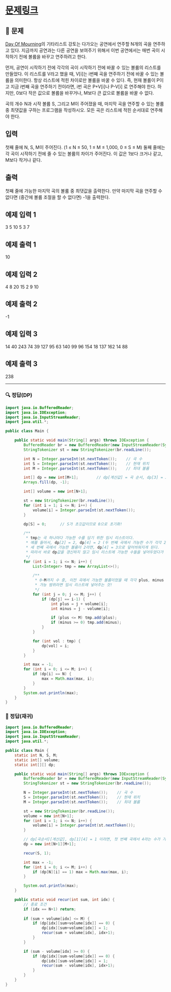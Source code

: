 # [문제링크](https://www.acmicpc.net/problem/1495)

## 📝 문제

[Day Of Mourning](https://www.facebook.com/dayofmourningmetal)의 기타리스트 강토는 다가오는 공연에서 연주할 N개의 곡을 연주하고 있다. 지금까지 공연과는 다른 공연을 보여주기 위해서 이번 공연에서는 매번 곡이 시작하기 전에 볼륨을 바꾸고 연주하려고 한다.

먼저, 공연이 시작하기 전에 각각의 곡이 시작하기 전에 바꿀 수 있는 볼륨의 리스트를 만들었다. 이 리스트를 V라고 했을 때, V[i]는 i번째 곡을 연주하기 전에 바꿀 수 있는 볼륨을 의미한다. 항상 리스트에 적힌 차이로만 볼륨을 바꿀 수 있다. 즉, 현재 볼륨이 P이고 지금 i번째 곡을 연주하기 전이라면, i번 곡은 P+V[i]나 P-V[i] 로 연주해야 한다. 하지만, 0보다 작은 값으로 볼륨을 바꾸거나, M보다 큰 값으로 볼륨을 바꿀 수 없다.

곡의 개수 N과 시작 볼륨 S, 그리고 M이 주어졌을 때, 마지막 곡을 연주할 수 있는 볼륨 중 최댓값을 구하는 프로그램을 작성하시오. 모든 곡은 리스트에 적힌 순서대로 연주해야 한다.

## 입력

첫째 줄에 N, S, M이 주어진다. (1 ≤ N ≤ 50, 1 ≤ M ≤ 1,000, 0 ≤ S ≤ M) 둘째 줄에는 각 곡이 시작하기 전에 줄 수 있는 볼륨의 차이가 주어진다. 이 값은 1보다 크거나 같고, M보다 작거나 같다.

## 출력

첫째 줄에 가능한 마지막 곡의 볼륨 중 최댓값을 출력한다. 만약 마지막 곡을 연주할 수 없다면 (중간에 볼륨 조절을 할 수 없다면) -1을 출력한다.

## 예제 입력 1 

3 5 10
5 3 7

## 예제 출력 1 

10

## 예제 입력 2 

4 8 20
15 2 9 10

## 예제 출력 2 

-1

## 예제 입력 3 

14 40 243
74 39 127 95 63 140 99 96 154 18 137 162 14 88

## 예제 출력 3 

238

---

### 🔍 정답(DP)

```java
import java.io.BufferedReader;
import java.io.IOException;
import java.io.InputStreamReader;
import java.util.*;

public class Main {

    public static void main(String[] args) throws IOException {
        BufferedReader br = new BufferedReader(new InputStreamReader(System.in));
        StringTokenizer st = new StringTokenizer(br.readLine());

        int N = Integer.parseInt(st.nextToken());    // 곡 수
        int S = Integer.parseInt(st.nextToken());    // 현재 위치
        int M = Integer.parseInt(st.nextToken());    // 최대 볼륨

        int[] dp = new int[M+1];        // dp[계산값] = 곡 순서, dp[3] = 2라면, 두 번째 곡에서 가능한 수가 3이라는 뜻!
        Arrays.fill(dp, -1);

        int[] volume = new int[N+1];

        st = new StringTokenizer(br.readLine());
        for (int i = 1; i <= N; i++) {
            volume[i] = Integer.parseInt(st.nextToken());
        }

        dp[S] = 0;      // S가 초깃값이므로 0으로 초기화!

        /**
         * tmp는 곡 하나마다 가능한 수를 담기 위한 임시 리스트이다.
         * 예를 들어서, dp[2] = 2, dp[4] = 2 (두 번째 곡에서 가능한 수가 각각 2, 4라면) 일 때,
         * 세 번째 곡에서 가능한 볼륨이 2라면, dp[4] = 3으로 덮어씌워지게 된다.
         * 따라서 바로 dp값을 갱신하지 않고 임시 리스트에 가능한 수들을 넣어두었다가 모든 값들을 계산한 뒤 dp를 갱신해야 한다!
         */
        for (int i = 1; i <= N; i++) {
            List<Integer> tmp = new ArrayList<>();

            /**
             * 0~M까지 수 중, 이전 곡에서 가능한 볼륨이었을 때 각각 plus, minus 계산을 해주고
             * 가능 범위라면 임시 리스트에 넣어주는 것!
             */
            for (int j = 0; j <= M; j++) {
                if (dp[j] == i-1) {
                    int plus = j + volume[i];
                    int minus = j - volume[i];

                    if (plus <= M) tmp.add(plus);
                    if (minus >= 0) tmp.add(minus);
                }
            }

            for (int vol : tmp) {
                dp[vol] = i;
            }
        }

        int max = -1;
        for (int i = 0; i <= M; i++) {
            if (dp[i] == N) {
                max = Math.max(max, i);
            }
        }
        System.out.println(max);
    }
}
```


### 🔎 정답(재귀)

```java
import java.io.BufferedReader;
import java.io.IOException;
import java.io.InputStreamReader;
import java.util.*;

public class Main {
    static int N, S, M;
    static int[] volume;
    static int[][] dp;

    public static void main(String[] args) throws IOException {
        BufferedReader br = new BufferedReader(new InputStreamReader(System.in));
        StringTokenizer st = new StringTokenizer(br.readLine());

        N = Integer.parseInt(st.nextToken());    // 곡 수
        S = Integer.parseInt(st.nextToken());    // 현재 위치
        M = Integer.parseInt(st.nextToken());    // 최대 볼륨

        st = new StringTokenizer(br.readLine());
        volume = new int[N+1];
        for (int i = 1; i <= N; i++) {
            volume[i] = Integer.parseInt(st.nextToken());
        }

        // dp[곡순서][계산값], dp[1][4] = 1 이라면, 첫 번째 곡에서 4라는 수가 가능한 수라는 뜻!
        dp = new int[N+1][M+1];

        recur(S, 1);

        int max = -1;
        for (int i = 0; i <= M; i++) {
            if (dp[N][i] == 1) max = Math.max(max, i);
        }

        System.out.println(max);
    }

    public static void recur(int sum, int idx) {
        // 종료 조건
        if (idx == N+1) return;
        
        if (sum + volume[idx] <= M) {
            if (dp[idx][sum+volume[idx]] == 0) {
                dp[idx][sum+volume[idx]] = 1;
                recur(sum + volume[idx], idx+1);
            }
        }

        if (sum - volume[idx] >= 0) {
            if (dp[idx][sum-volume[idx]] == 0) {
                dp[idx][sum-volume[idx]] = 1;
                recur(sum - volume[idx], idx+1);
            }
        }
    }
}
```